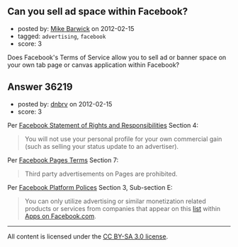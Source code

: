 ## Can you sell ad space within Facebook?

- posted by: [Mike Barwick](https://stackexchange.com/users/-1/16444-mike-barwick) on 2012-02-15
- tagged: `advertising`, `facebook`
- score: 3

Does Facebook's Terms of Service allow you to sell ad or banner space on your own tab page or canvas application within Facebook? 




## Answer 36219

- posted by: [dnbrv](https://stackexchange.com/users/-1/15284-dnbrv) on 2012-02-15
- score: 3

<p>Per <a href="http://www.facebook.com/legal/terms" rel="nofollow">Facebook Statement of Rights and Responsibilities</a> Section 4:</p>

<blockquote>
  <p>You will not use your personal profile for your own commercial gain (such as selling your status update to an advertiser).</p>
</blockquote>

<p>Per <a href="http://www.facebook.com/page_guidelines.php" rel="nofollow">Facebook Pages Terms</a> Section 7:</p>

<blockquote>
  <p>Third party advertisements on Pages are prohibited.</p>
</blockquote>

<p>Per <a href="http://developers.facebook.com/policy/" rel="nofollow">Facebook Platform Polices</a> Section 3, Sub-section E:</p>

<blockquote>
  <p>You can only utilize advertising or similar monetization related products or services from companies that appear on this <a href="http://developers.facebook.com/adproviders/" rel="nofollow">list</a> within <a href="http://developers.facebook.com/docs/guides/canvas/" rel="nofollow">Apps on Facebook.com</a>.</p>
</blockquote>




---

All content is licensed under the [CC BY-SA 3.0 license](https://creativecommons.org/licenses/by-sa/3.0/).
